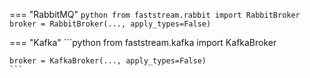 === "RabbitMQ"
    ```python
    from faststream.rabbit import RabbitBroker
    broker = RabbitBroker(..., apply_types=False)
    ```

=== "Kafka"
    ```python
    from faststream.kafka import KafkaBroker

    broker = KafkaBroker(..., apply_types=False)
    ```
